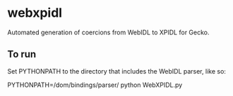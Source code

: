 webxpidl
========

Automated generation of coercions from WebIDL to XPIDL for Gecko.


To run
------

Set PYTHONPATH to the directory that includes the WebIDL parser, like so:

PYTHONPATH=<mozillasourcedirectory>/dom/bindings/parser/ python WebXPIDL.py <WebIDL file>